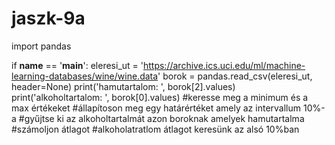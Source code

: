 # jaszk-9a

import pandas

if __name__ == '__main__':
    eleresi_ut = 'https://archive.ics.uci.edu/ml/machine-learning-databases/wine/wine.data'
    borok = pandas.read_csv(eleresi_ut, header=None)
    print('hamutartalom: ', borok[2].values)
    print('alkoholtartalom: ', borok[0].values)
    #keresse meg a minimum és a max értékeket
    #állapítoson meg egy határértéket amely az intervallum 10%-a
    #gyűjtse ki az alkoholtartalmát azon boroknak amelyek hamutartalma
    #számoljon átlagot
    #alkoholatratlom átlagot keresünk az alsó 10%ban

